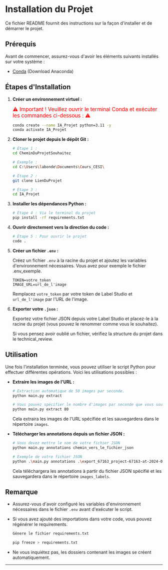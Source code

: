 # Installation du Projet

Ce fichier README fournit des instructions sur la façon d'installer et de démarrer le projet.

## Prérequis

Avant de commencer, assurez-vous d'avoir les éléments suivants installés sur votre système :

- [Conda](https://www.anaconda.com/download/success) (Download Anaconda)

## Étapes d'Installation

1. **Créer un environnement virtuel :**  

    <span style="color:red; font-size:larger;">⚠️ Important ! Veuillez ouvrir le terminal Conda et exécuter les commandes ci-dessous : ⚠️</span>  

    ```bash
    conda create --name IA_Projet python=3.11 -y
    conda activate IA_Projet
    ```

2. **Cloner le projet depuis le dépôt Git :**
    ```bash 
    # Étape 1 :
    cd CheminDuProjetSouhaitez

    # Exemple : 
    cd C:\Users\labonde\Documents\Cours_CESI\

    # Étape 2 :
    git clone LienDuProjet

    # Étape 3 :
    cd IA_Projet
    ```

3. **Installer les dépendances Python :**

    ```bash
    # Étape 4 : Via le terminal du projet
    pip install -rf requirements.txt
    ```

4. **Ouvrir directement vers la direction du code :**

    ```bash
    # Étape 5 : Pour ouvrir le projet
    code .
    ```

5. **Créer un fichier `.env` :**

    Créez un fichier `.env` à la racine du projet et ajoutez les variables d'environnement nécessaires. Vous avez pour exemple le fichier .env_exemple.

    ```plaintext
    TOKEN=votre_token
    IMAGE_URL=url_de_l'image
    ```
    Remplacez `votre_token` par votre token de Label Studio et `url_de_l'image` par l'URL de l'image.

6. **Exporter votre `.json` :**

    Exportez votre fichier JSON depuis votre Label Studio et placez-le à la racine du projet (vous pouvez le renommer comme vous le souhaitez).

    Si vous pensez avoir oublié un fichier, vérifiez la structure du projet dans le technical_review.

## Utilisation

Une fois l'installation terminée, vous pouvez utiliser le script Python pour effectuer différentes opérations. Voici les utilisations possibles :

- **Extraire les images de l'URL :**

    ```bash
    # Extraction automatique de 50 images par seconde.
    python main.py extract
    
    # Vous pouvez spécifier le nombre d'images par seconde que vous souhaitez.
    python main.py extract 80
    ```

    Cela extraira les images de l'URL spécifiée et les sauvegardera dans le répertoire `images`.

- **Télécharger les annotations depuis un fichier JSON :**

    ```bash
    # Vous devez mettre le nom de votre fichier JSON
    python main.py annotations chemin_vers_le_fichier_json

    # Exemple de votre fichier JSON 
    python .\main.py annotations .\export_67163_project-67163-at-2024-05-17-11-52-bb58ed83.json
    ```

    Cela téléchargera les annotations à partir du fichier JSON spécifié et les sauvegardera dans le répertoire `images_labels`.

## Remarque

- Assurez-vous d'avoir configuré les variables d'environnement nécessaires dans le fichier `.env` avant d'exécuter le script.

- Si vous avez ajouté des importations dans votre code, vous pouvez régénérer le requirements.
    ```bash
    Génere le fichier requirements.txt 

    pip freeze > requirements.txt 
    ```
    
- Ne vous inquiétez pas, les dossiers contenant les images se créent automatiquement.
---